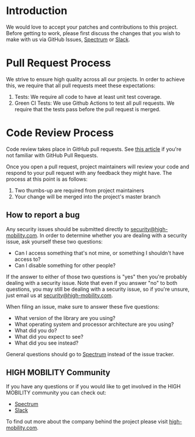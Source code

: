 # Introduction

We would love to accept your patches and contributions to this project. Before getting to work, please first discuss the changes that you wish to make with us via GitHub Issues, [Spectrum](https://spectrum.chat/high-mobility/) or [Slack](https://slack.high-mobility.com/).



# Pull Request Process
We strive to ensure high quality across all our projects. In order to achieve this, we require that all pull requests meet these expectations:

1. Tests: We require all code  to have at least unit test coverage.
2. Green CI Tests: We use Github Actions to test all pull requests. We require that the tests pass before the pull request is merged.


# Code Review Process
Code review takes place in GitHub pull requests. See [this article](https://help.github.com/articles/about-pull-requests/) if you're not familiar with GitHub Pull Requests.

Once you open a pull request, project maintainers will review your code and respond to your pull request with any feedback they might have. The process at this point is as follows:

1. Two thumbs-up are required from project maintainers
2. Your change will be merged into the project's master branch

## How to report a bug

Any security issues should be submitted directly to [security@high-mobility.com](mailto:security@high-mobility.com). In order to determine whether you are dealing with a security issue, ask yourself these two questions:  

- Can I access something that's not mine, or something I shouldn't have access to?
- Can I disable something for other people?

If the answer to either of those two questions is "yes" then you're probably dealing with a security issue. Note that even if you answer "no" to both questions, you may still be dealing with a security issue, so if you're unsure, just email us at [security@high-mobility.com](mailto:security@high-mobility.com).

 
When filing an issue, make sure to answer these five questions:  

- What version of the library are you using?
- What operating system and processor architecture are you using?
- What did you do?
- What did you expect to see?
- What did you see instead? 

General questions should go to [Spectrum](https://spectrum.chat/high-mobility) instead of the issue tracker. 
 

## HIGH MOBILITY Community

If you have any questions or if you would like to get involved in the HIGH MOBILITY community you can check out:

- [Spectrum](https://spectrum.chat/high-mobility/)
- [Slack](https://slack.high-mobility.com/)

To find out more about the company behind the project please visit [high-mobility.com](https://high-mobility.com/).


